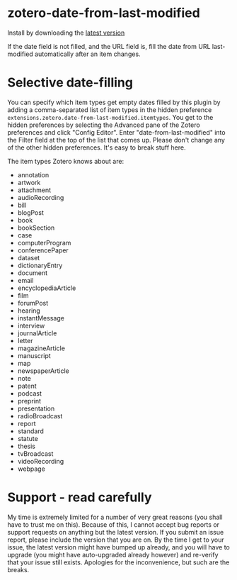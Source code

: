 zotero-date-from-last-modified
=================

Install by downloading the [latest version](https://github.com/retorquere/zotero-date-from-last-modified/releases/latest)

If the date field is not filled, and the URL field is, fill the date from URL last-modified automatically after an item changes.

# Selective date-filling

You can specify which item types get empty dates filled by this plugin by adding a comma-separated list of item types in the
hidden preference `extensions.zotero.date-from-last-modified.itemtypes`. You get to the hidden preferences by selecting the
Advanced pane of the Zotero preferences and click "Config Editor".
Enter "date-from-last-modified" into the Filter field at the top
of the list that comes up. Please don't change any of the other
hidden preferences. It's easy to break stuff here.

The item types Zotero knows about are:

- annotation
- artwork
- attachment
- audioRecording
- bill
- blogPost
- book
- bookSection
- case
- computerProgram
- conferencePaper
- dataset
- dictionaryEntry
- document
- email
- encyclopediaArticle
- film
- forumPost
- hearing
- instantMessage
- interview
- journalArticle
- letter
- magazineArticle
- manuscript
- map
- newspaperArticle
- note
- patent
- podcast
- preprint
- presentation
- radioBroadcast
- report
- standard
- statute
- thesis
- tvBroadcast
- videoRecording
- webpage

# Support - read carefully

My time is extremely limited for a number of very great reasons (you shall have to trust me on this). Because of this, I
cannot accept bug reports
or support requests on anything but the latest version. If you submit an issue report,
please include the version that you are on. By the time I get to your issue, the latest version might have bumped up
already, and you
will have to upgrade (you might have auto-upgraded already however) and re-verify that your issue still exists.
Apologies for the inconvenience, but such
are the breaks.

